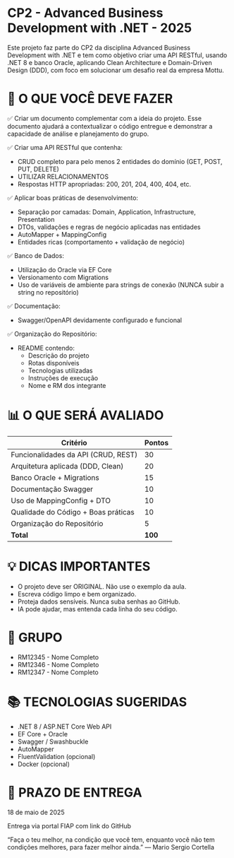 CP2 - Advanced Business Development with .NET - 2025
===========================

Este projeto faz parte do CP2 da disciplina Advanced Business Development with .NET e tem como objetivo criar uma API RESTful, usando .NET 8 e banco Oracle, aplicando Clean Architecture e Domain-Driven Design (DDD), com foco em solucionar um desafio real da empresa Mottu.

🎯 O QUE VOCÊ DEVE FAZER
===========================

✅ Criar um documento complementar com a ideia do projeto. Esse documento ajudará a contextualizar o código entregue e demonstrar a capacidade de análise e planejamento do grupo.

✅ Criar uma API RESTful que contenha:
- CRUD completo para pelo menos 2 entidades do domínio (GET, POST, PUT, DELETE)
- UTILIZAR RELACIONAMENTOS
- Respostas HTTP apropriadas: 200, 201, 204, 400, 404, etc.

✅ Aplicar boas práticas de desenvolvimento:
- Separação por camadas: Domain, Application, Infrastructure, Presentation
- DTOs, validações e regras de negócio aplicadas nas entidades
- AutoMapper + MappingConfig
- Entidades ricas (comportamento + validação de negócio)

✅ Banco de Dados:
- Utilização do Oracle via EF Core
- Versionamento com Migrations
- Uso de variáveis de ambiente para strings de conexão (NUNCA subir a string no repositório)

✅ Documentação:
- Swagger/OpenAPI devidamente configurado e funcional

✅ Organização do Repositório:
- README contendo:
  - Descrição do projeto
  - Rotas disponíveis
  - Tecnologias utilizadas
  - Instruções de execução
  - Nome e RM dos integrante


📊 O QUE SERÁ AVALIADO
============================

| Critério                               | Pontos |
|----------------------------------------|--------|
| Funcionalidades da API (CRUD, REST)    | 30     |
| Arquitetura aplicada (DDD, Clean)      | 20     |
| Banco Oracle + Migrations              | 15     |
| Documentação Swagger                   | 10     |
| Uso de MappingConfig + DTO             | 10     |
| Qualidade do Código + Boas práticas    | 10     |
| Organização do Repositório             | 5      |
| **Total**                              | **100**|

💡 DICAS IMPORTANTES
===============================

- O projeto deve ser ORIGINAL. Não use o exemplo da aula.
- Escreva código limpo e bem organizado.
- Proteja dados sensíveis. Nunca suba senhas ao GitHub.
- IA pode ajudar, mas entenda cada linha do seu código.

👥 GRUPO
===============================

- RM12345 - Nome Completo
- RM12346 - Nome Completo
- RM12347 - Nome Completo

📚 TECNOLOGIAS SUGERIDAS
===============================

- .NET 8 / ASP.NET Core Web API
- EF Core + Oracle
- Swagger / Swashbuckle
- AutoMapper
- FluentValidation (opcional)
- Docker (opcional)

📅 PRAZO DE ENTREGA
===============================

18 de maio de 2025

Entrega via portal FIAP com link do GitHub


“Faça o teu melhor, na condição que você tem, enquanto você não tem condições melhores, para fazer melhor ainda.”
— Mario Sergio Cortella
